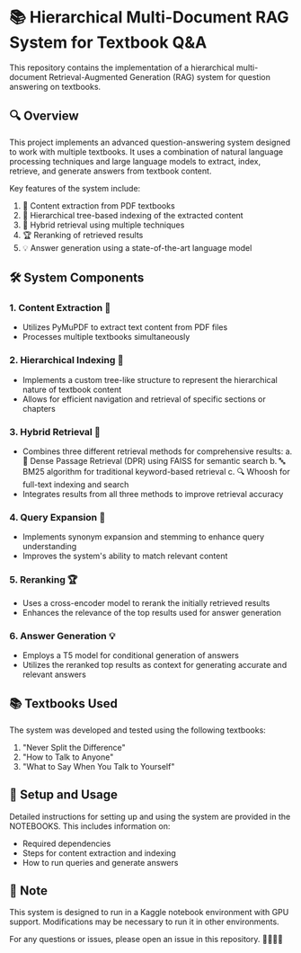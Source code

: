 # 📚 Hierarchical Multi-Document RAG System for Textbook Q&A
This repository contains the implementation of a hierarchical multi-document Retrieval-Augmented Generation (RAG) system for question answering on textbooks.

## 🔍 Overview
This project implements an advanced question-answering system designed to work with multiple textbooks. It uses a combination of natural language processing techniques and large language models to extract, index, retrieve, and generate answers from textbook content.

Key features of the system include:
1. 📄 Content extraction from PDF textbooks
2. 🌳 Hierarchical tree-based indexing of the extracted content
3. 🔎 Hybrid retrieval using multiple techniques
4. 🏆 Reranking of retrieved results
5. 💡 Answer generation using a state-of-the-art language model

## 🛠️ System Components

### 1. Content Extraction 📄
- Utilizes PyMuPDF to extract text content from PDF files
- Processes multiple textbooks simultaneously

### 2. Hierarchical Indexing 🌳
- Implements a custom tree-like structure to represent the hierarchical nature of textbook content
- Allows for efficient navigation and retrieval of specific sections or chapters

### 3. Hybrid Retrieval 🔎
- Combines three different retrieval methods for comprehensive results:
  a. 🧠 Dense Passage Retrieval (DPR) using FAISS for semantic search
  b. 🔤 BM25 algorithm for traditional keyword-based retrieval
  c. 🔍 Whoosh for full-text indexing and search
- Integrates results from all three methods to improve retrieval accuracy

### 4. Query Expansion 🔀
- Implements synonym expansion and stemming to enhance query understanding
- Improves the system's ability to match relevant content

### 5. Reranking 🏆
- Uses a cross-encoder model to rerank the initially retrieved results
- Enhances the relevance of the top results used for answer generation

### 6. Answer Generation 💡
- Employs a T5 model for conditional generation of answers
- Utilizes the reranked top results as context for generating accurate and relevant answers

## 📚 Textbooks Used

The system was developed and tested using the following textbooks:
1. "Never Split the Difference"
2. "How to Talk to Anyone"
3. "What to Say When You Talk to Yourself"

## 🚀 Setup and Usage

Detailed instructions for setting up and using the system are provided in the NOTEBOOKS. This includes information on:
- Required dependencies
- Steps for content extraction and indexing
- How to run queries and generate answers

## 📝 Note

This system is designed to run in a Kaggle notebook environment with GPU support. Modifications may be necessary to run it in other environments.

For any questions or issues, please open an issue in this repository. 🙋‍♂️🙋‍♀️







